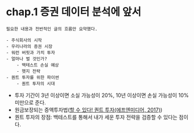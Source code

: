 # **chap.1 증권 데이터 분석에 앞서**

```
필요한 내용과 전반적인 글의 흐름만 요약했다. 
```

```
- 주식회사의 시작
- 우리나라의 증권 시장
- 워런 버핏과 가치 투자
- 얼마나 벌 것인가?
    - 백테스트 손실 예상
    - 헷지 전략
- 퀀트 투자를 위한 파이썬
    - 퀀트 투자의 시대    
```
- 투자 기간이 3년 이상이면 소실 가능성이 20%, 10년 이상이면 손실 가능성이 10% 미만으로 준다. 
- 원금보장되는 증액투자법([할 수 있다! 퀀트 투자(에프엔미디어, 2017)](https://www.aladin.co.kr/shop/wproduct.aspx?ItemId=116836634))
- 퀀트 투자의 장점: 백테스트를 통해서 내가 세운 투자 전략을 검증할 수 있다는 점이다. 